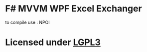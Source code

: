 F# MVVM WPF Excel Exchanger
=============================
to compile use : NPOI

Licensed under [LGPL3](http://www.gnu.org/licenses/lgpl-3.0-standalone.html)
=======================